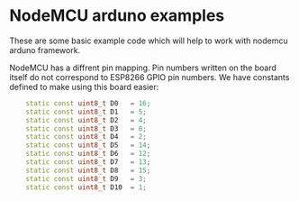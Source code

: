 

NodeMCU arduno examples
=============================
These are some basic example code  which  will help to work with nodemcu arduno framework.



NodeMCU has a diffrent  pin mapping. Pin numbers written on the board itself do not correspond to ESP8266 GPIO pin numbers. We have constants defined to make using this board easier:

```c++
	static const uint8_t D0   = 16;
	static const uint8_t D1   = 5;
	static const uint8_t D2   = 4;
	static const uint8_t D3   = 0;
	static const uint8_t D4   = 2;
	static const uint8_t D5   = 14;
	static const uint8_t D6   = 12;
	static const uint8_t D7   = 13;
	static const uint8_t D8   = 15;
	static const uint8_t D9   = 3;
	static const uint8_t D10  = 1;
```
